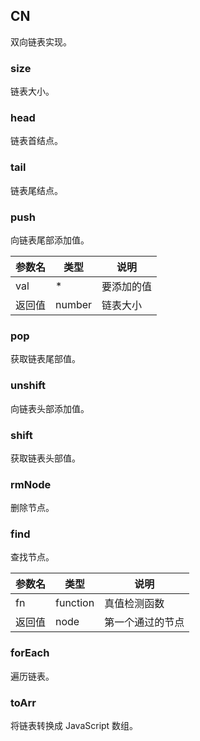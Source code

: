 ## CN

双向链表实现。

### size

链表大小。

### head

链表首结点。

### tail

链表尾结点。

### push

向链表尾部添加值。

|参数名|类型|说明|
|-----|----|---|
|val|*|要添加的值|
|返回值|number|链表大小|

### pop

获取链表尾部值。

### unshift

向链表头部添加值。

### shift

获取链表头部值。

### rmNode

删除节点。

### find

查找节点。

|参数名|类型|说明|
|-----|----|---|
|fn|function|真值检测函数|
|返回值|node|第一个通过的节点|

### forEach

遍历链表。

### toArr

将链表转换成 JavaScript 数组。

